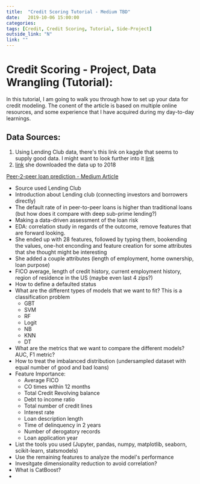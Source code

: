 ```yaml
---
title:  "Credit Scoring Tutorial - Medium TBD"
date:   2019-10-06 15:00:00
categories:  
tags: [Credit, Credit Scoring, Tutorial, Side-Project]
outside_link: "N"
link: ""
---
```

# Credit Scoring - Project, Data Wrangling (Tutorial):
In this tutorial, I am going to walk you through how to set up your data for credit modeling. The conent of the article is based on multiple online resources, and some experience that I have acquired during my day-to-day learnings. 

## Data Sources:
1. Using Lending Club data, there's this link on kaggle that seems to supply good data. I might want to look further into it [link](https://www.kaggle.com/wordsforthewise/lending-club)
2. [link](https://www.lendingclub.com/info/download-data.action) she downloaded the data up to 2018

[Peer-2-peer loan prediction - Medium Article](https://medium.com/@jiaminhan/peer-to-peer-loan-default-prediction-using-lending-club-data-3f75886cb1e)
- Source used Lending Club
- Introduction about Lending club (connecting investors and borrowers directly)
- The default rate of in peer-to-peer loans is higher than traditional loans (but how does it compare with deep sub-prime lending?)
- Making a data-driven assessment of the loan risk 
- EDA: correlation study in regards of the outcome, remove features that are forward looking.
- She ended up with 28 features, followed by typing them, bookending the values, one-hot enconding and feature creation 
for some attributes that she thought might be interesting
- She added a couple attributes (length of employment, home ownership, loan purpose)
- FICO average, length of credit history, current employment history, region of residence in the US (maybe even last 4 zips?)
- How to define a defaulted status 
- What are the different types of models that we want to fit? This is a classification problem 
    - GBT
    - SVM
    - RF
    - Logit
    - NB
    - KNN
    - DT
- What are the metrics that we want to compare the different models? AUC, F1 metric? 
- How to treat the imbalanced distribution (undersampled dataset with equal number of good and bad loans)
- Feature Importance: 
    - Average FICO
    - CO times within 12 months
    - Total Credit Revolving balance
    - Debt to income ratio 
    - Total number of credit lines 
    - Interest rate
    - Loan description length 
    - Time of delinquency in 2 years 
    - Number of derogatory records 
    - Loan application year 
- List the tools you used (Jupyter, pandas, numpy, matplotlib, seaborn, scikit-learn, statsmodels)
- Use the remaining features to analyze the model's performance 
- Invesitgate dimensionality reduction to avoid correlation? 
- What is CatBoost?
- 